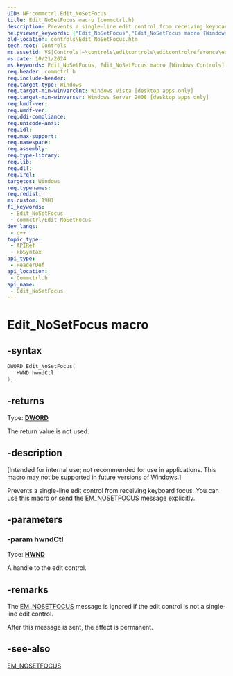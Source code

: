 ```yaml
---
UID: NF:commctrl.Edit_NoSetFocus
title: Edit_NoSetFocus macro (commctrl.h)
description: Prevents a single-line edit control from receiving keyboard focus. You can use this macro or send the EM_NOSETFOCUS message explicitly.
helpviewer_keywords: ["Edit_NoSetFocus","Edit_NoSetFocus macro [Windows Controls]","_win32_Edit_NoSetFocus","_win32_Edit_NoSetFocus_cpp","commctrl/Edit_NoSetFocus","controls.Edit_NoSetFocus","controls._win32_Edit_NoSetFocus"]
old-location: controls\Edit_NoSetFocus.htm
tech.root: Controls
ms.assetid: VS|Controls|~\controls\editcontrols\editcontrolreference\editcontrolmacros\edit_nosetfocus.htm
ms.date: 10/21/2024
ms.keywords: Edit_NoSetFocus, Edit_NoSetFocus macro [Windows Controls], _win32_Edit_NoSetFocus, _win32_Edit_NoSetFocus_cpp, commctrl/Edit_NoSetFocus, controls.Edit_NoSetFocus, controls._win32_Edit_NoSetFocus
req.header: commctrl.h
req.include-header: 
req.target-type: Windows
req.target-min-winverclnt: Windows Vista [desktop apps only]
req.target-min-winversvr: Windows Server 2008 [desktop apps only]
req.kmdf-ver: 
req.umdf-ver: 
req.ddi-compliance: 
req.unicode-ansi: 
req.idl: 
req.max-support: 
req.namespace: 
req.assembly: 
req.type-library: 
req.lib: 
req.dll: 
req.irql: 
targetos: Windows
req.typenames: 
req.redist: 
ms.custom: 19H1
f1_keywords:
 - Edit_NoSetFocus
 - commctrl/Edit_NoSetFocus
dev_langs:
 - c++
topic_type:
 - APIRef
 - kbSyntax
api_type:
 - HeaderDef
api_location:
 - Commctrl.h
api_name:
 - Edit_NoSetFocus
---
```


# Edit_NoSetFocus macro

## -syntax

```cpp
DWORD Edit_NoSetFocus(
   HWND hwndCtl
);
```

## -returns

Type: **[DWORD](/windows/desktop/winprog/windows-data-types)**

The return value is not used.


## -description

<p class="CCE_Message">[Intended for internal use; not recommended for use in applications. This macro may not be supported in future versions of Windows.]

Prevents a single-line edit control from receiving keyboard focus. You can use this macro or send the <a href="/windows/desktop/Controls/em-nosetfocus">EM_NOSETFOCUS</a> message explicitly.

## -parameters

### -param hwndCtl

Type: <b><a href="/windows/desktop/WinProg/windows-data-types">HWND</a></b>

A handle to the edit control.

## -remarks

The <a href="/windows/desktop/Controls/em-nosetfocus">EM_NOSETFOCUS</a> message is ignored if the edit control is not a single-line edit control. 

After this message is sent, the effect is permanent.

## -see-also

<a href="/windows/desktop/Controls/em-nosetfocus">EM_NOSETFOCUS</a>

